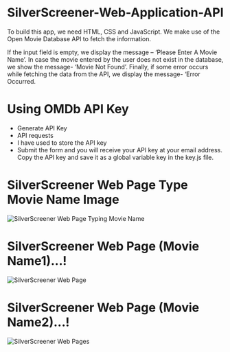 # SilverScreener-Web-Application-API
To build this app, we need HTML, CSS and JavaScript. We make use of the Open Movie Database API to fetch the information.

If the input field is empty, we display the message – ‘Please Enter A Movie Name’. In case the movie entered by the user does not exist in the database, we show the message- ‘Movie Not Found’. Finally, if some error occurs while fetching the data from the API, we display the message- ‘Error Occurred.

# Using OMDb API Key
- Generate API Key
- API requests
- I have used to store the API key
- Submit the form and you will receive your API key at your email address. Copy the API key and save it as a global variable key in the key.js file.

# SilverScreener Web Page Type Movie Name Image

![SilverScreener Web Page Typing Movie Name](https://github.com/anmol2517/SilverScreener-Web-Application-API/assets/110680449/a5bef1c7-ecec-47e5-b936-42589456b178)

# SilverScreener Web Page (Movie Name1)...!

![SilverScreener Web Page](https://github.com/anmol2517/SilverScreener-Web-Application-API/assets/110680449/accc005c-90f3-46d3-bf6c-fba4823446ad)

# SilverScreener Web Page (Movie Name2)...!

![SilverScreener Web Pages](https://github.com/anmol2517/SilverScreener-Web-Application-API/assets/110680449/9851a5d6-0671-4488-aec5-a6206c2c8274)
